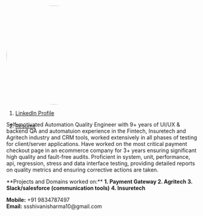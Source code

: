 <div class="row" style="height:290px">
  <div class="column" style="width:50%">
    <img src="/images/my_pic.jpg" alt="Avatar" style="width: 260px; border-radius: 80%"><br>
  </div>
  <div class="column" style="width:50%">
    
   1. <a href="https://www.linkedin.com/in/shivanisharma123">
        LinkedIn Profile
      </a> 
      <br>
      <br>
   2. <a href = "https://drive.google.com/file/d/1dwUBwphQPlHpF29Xo9mZc-xm9bRVE6uc/view?usp=sharing">
        Resume
      </a>
      <br>
   </div>
  </div>
  
  
   
   
   <p>
Self-motivated Automation Quality Engineer with 9+ years of  UI/UX & backend QA and automatuion experience in the Fintech, Insuretech and Agritech industry and CRM tools, worked extensively in all phases of testing for client/server applications. Have worked on the most critical payment checkout page in an ecommerce company for 3+ years ensuring significant high quality and fault-free audits. Proficient in system, unit, performance, api, regression, stress and data interface testing, providing detailed reports on quality metrics and ensuring corrective actions are taken.
    </p>
 <p> 
   **Projects and Domains worked on:** 
  <b>  1. Payment Gateway  </b>
    <b>2. Agritech  </b>
  <b>  3. Slack/salesforce (communication tools)</b>
   <b> 4. Insuretech  </b> 
 </p>
 <p>
   <b>Mobile:</b> +91 9834787497<br>
   <b>Email:</b>  ssshivanisharma10@gmail.com
  </p>
